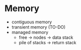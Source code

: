 # Memory

* contiguous memory
* transient memory (TO-DO)
* managed memory
	* free -> nodes -> data stack
	* pile of stacks -> return stack
